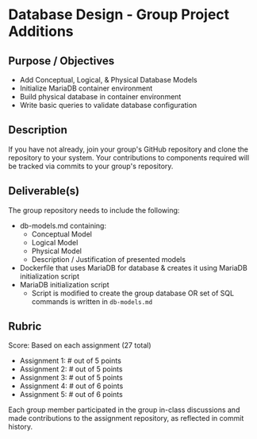 # Database Design - Group Project Additions

## Purpose / Objectives

- Add Conceptual, Logical, & Physical Database Models
- Initialize MariaDB container environment
- Build physical database in container environment
- Write basic queries to validate database configuration

## Description

If you have not already, join your group's GitHub repository and clone the repository to your system.  Your contributions to components required will be tracked via commits to your group's repository.

## Deliverable(s)

The group repository needs to include the following:
- db-models.md containing:
    - Conceptual Model
    - Logical Model
    - Physical Model
    - Description / Justification of presented models
- Dockerfile that uses MariaDB for database & creates it using MariaDB initialization script
- MariaDB initialization script
    - Script is modified to create the group database OR set of SQL commands is written in `db-models.md`

## Rubric

Score: Based on each assignment (27 total)

- Assignment 1: # out of 5 points
- Assignment 2: # out of 5 points
- Assignment 3: # out of 5 points
- Assignment 4: # out of 6 points
- Assignment 5: # out of 6 points

Each group member participated in the group in-class discussions and made contributions to the assignment repository, as reflected in commit history.
